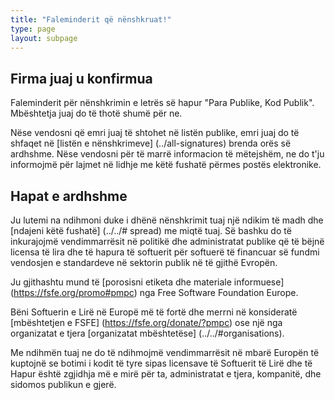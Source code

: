 ```yaml
---
title: "Faleminderit që nënshkruat!"
type: page
layout: subpage
---
```


## Firma juaj u konfirmua

Faleminderit për nënshkrimin e letrës së hapur "Para Publike, Kod Publik". Mbështetja juaj do të thotë shumë për ne.

Nëse vendosni që emri juaj të shtohet në listën publike, emri juaj do të shfaqet në [listën e nënshkrimeve] (../all-signatures) brenda orës së ardhshme. Nëse vendosni për të marrë informacion të mëtejshëm, ne do t'ju informojmë për lajmet në lidhje me këtë fushatë përmes postës elektronike.

## Hapat e ardhshme

Ju lutemi na ndihmoni duke i dhënë nënshkrimit tuaj një ndikim të madh dhe [ndajeni këtë fushatë] (../../# spread) me miqtë tuaj. Së bashku do të inkurajojmë vendimmarrësit në politikë dhe administratat publike që të bëjnë licensa të lira dhe të hapura të softuerit për softuerë të financuar së fundmi vendosjen e standardeve në sektorin publik në të gjithë Evropën.

Ju gjithashtu mund të [porosisni etiketa dhe materiale informuese] (https://fsfe.org/promo#pmpc) nga Free Software Foundation Europe.

Bëni Softuerin e Lirë në Europë më të fortë dhe merrni në konsideratë [mbështetjen e FSFE] (https://fsfe.org/donate/?pmpc) ose një nga organizatat e tjera [organizatat mbështetëse] (../../#organisations).

Me ndihmën tuaj ne do të ndihmojmë vendimmarrësit në mbarë Europën të kuptojnë se botimi i kodit të tyre sipas licensave të Softuerit të Lirë dhe të Hapur është zgjidhja më e mirë për ta, administratat e tjera, kompanitë, dhe sidomos publikun e gjerë.